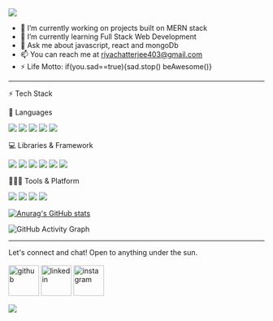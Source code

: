 
 <img src= "https://im7.ezgif.com/tmp/ezgif-7-ae08f14034.gif">                                             

- 🔭 I’m currently working on projects built on MERN stack
- 🌱 I’m currently learning Full Stack Web Development
- 💬 Ask me about  javascript, react and mongoDb
- 📫  You can reach me at riyachatterjee403@gmail.com
- ⚡ Life Motto: if(you.sad==true){sad.stop() beAwesome()}

---
⚡ Tech Stack

🚀 Languages
<br>
<p>
 
  <img src="https://img.shields.io/badge/HTML5-E34F26?style=for-the-badge&logo=html5&logoColor=white" />
  <img src="https://img.shields.io/badge/CSS3-1572B6?style=for-the-badge&logo=css3&logoColor=white" />
  <img src="https://img.shields.io/badge/JavaScript-323330?style=for-the-badge&logo=javascript&logoColor=F7DF1E" />
  <img src="https://img.shields.io/badge/TypeScript-007ACC?style=for-the-badge&logo=typescript&logoColor=white" />
  <img src="https://img.shields.io/badge/json-5E5C5C?style=for-the-badge&logo=json&logoColor=white" />
</p>

💻 Libraries & Framework
<br>

<p>
  <img src="https://img.shields.io/badge/React_Native-20232A?style=for-the-badge&logo=react&logoColor=61DAFB" />
  <img src="https://img.shields.io/badge/Node.js-339933?style=for-the-badge&logo=nodedotjs&logoColor=white" />
  <img src="https://img.shields.io/badge/React-20232A?style=for-the-badge&logo=react&logoColor=61DAFB" />
  <img src="https://img.shields.io/badge/Bootstrap-563D7C?style=for-the-badge&logo=bootstrap&logoColor=white" />
  <img src="https://img.shields.io/badge/Tailwind_CSS-38B2AC?style=for-the-badge&logo=tailwind-css&logoColor=white" />
  <img src="https://img.shields.io/badge/jQuery-0769AD?style=for-the-badge&logo=jquery&logoColor=white" />
</p>
🧑🏻‍💻 Tools & Platform
<br>
<p>
  
  <img src="https://img.shields.io/badge/Visual_Studio_Code-0078D4?style=for-the-badge&logo=visual%20studio%20code&logoColor=white" />
  <img src="https://img.shields.io/badge/Visual_Studio-5C2D91?style=for-the-badge&logo=visual%20studio&logoColor=white" />
  <img src="https://img.shields.io/badge/Atom-66595C?style=for-the-badge&logo=Atom&logoColor=white" />
  <img src="https://img.shields.io/badge/sublime_text-%23575757.svg?&style=for-the-badge&logo=sublime-text&logoColor=important" />
</p>





[![Anurag's GitHub stats](https://github-readme-stats.vercel.app/api?username=Sou156)](https://github.com/anuraghazra/github-readme-stats)



![GitHub Activity Graph](https://activity-graph.herokuapp.com/graph?username=Sou156)  
<hr>

Let's connect and chat! Open to anything under the sun.
<br>
<br>
[<img src='https://github.githubassets.com/images/modules/logos_page/GitHub-Mark.png' alt='github' height='60'>](https://github.com/Sou156)  [<img src='https://cliply.co/wp-content/uploads/2021/02/372102050_LINKEDIN_ICON_TRANSPARENT_1080.gif' alt='linkedin' height='60'>](https://www.linkedin.com/in/soumili-chatterjee-a9144b217//)  [<img src='https://cdn-icons-png.flaticon.com/512/174/174855.png' alt='instagram' height='60'>](https://www.instagram.com/showmethelee//)
 
<img src="https://raw.githubusercontent.com/jayehernandez/jayehernandez/dcd7447c179f5a1131590b6ccba2223e879ab655/readme/bottom.svg">






















